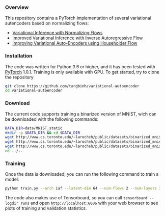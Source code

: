 ### Overview
This repository contains a PyTorch implementation of several variational autencoders based on normalizing flows:
* [Variational Inference with Normalizing Flows](https://arxiv.org/pdf/1505.05770.pdf)
* [Improved Variational Inference with Inverse Autoregressive Flow](https://arxiv.org/pdf/1606.04934.pdf)
* [Improving Variational Auto-Encoders using Householder Flow](https://arxiv.org/pdf/1611.09630.pdf)

### Installation
The code was written for Python 3.6 or higher, and it has been tested with [PyTorch](http://pytorch.org/) 1.0.1. Training is only available with GPU. To get started, try to clone the repository

```bash
git clone https://github.com/tangbinh/variational-autoencoder
cd variational-autoencoder
```

### Download
The current code supports training a binarized version of MNIST, wich can be downloaded with the following commands:
```bash
DATA_DIR=data/MNIST_static
mkdir -p $DATA_DIR && cd $DATA_DIR
wget http://www.cs.toronto.edu/~larocheh/public/datasets/binarized_mnist/binarized_mnist_train.amat
wget http://www.cs.toronto.edu/~larocheh/public/datasets/binarized_mnist/binarized_mnist_valid.amat
wget http://www.cs.toronto.edu/~larocheh/public/datasets/binarized_mnist/binarized_mnist_test.amat
cd ../..
```

### Training
 Once the data is downloaded, you can run the following command to train a model:
```bash
python train.py --arch iaf --latent-dim 64 --num-flows 2 --num-layers 1
```
The code also makes use of Tensorboard, so you can call `tensorboard --logdir runs` and open `http://localhost:6006` with your web browser to see plots of training and validation statistics.